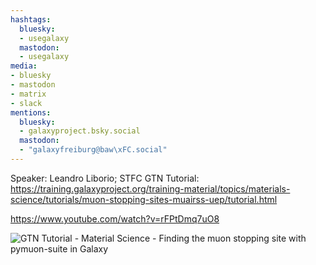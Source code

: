 ```yaml
---
hashtags:
  bluesky:
  - usegalaxy
  mastodon:
  - usegalaxy
media:
- bluesky
- mastodon
- matrix
- slack
mentions:
  bluesky:
  - galaxyproject.bsky.social
  mastodon:
  - "galaxyfreiburg@baw\xFC.social"
---
```

Speaker: Leandro Liborio; STFC
GTN Tutorial: https://training.galaxyproject.org/training-material/topics/materials-science/tutorials/muon-stopping-sites-muairss-uep/tutorial.html

https://www.youtube.com/watch?v=rFPtDmq7uO8

![GTN Tutorial - Material Science - Finding the muon stopping site with pymuon-suite in Galaxy](https://i3.ytimg.com/vi/rFPtDmq7uO8/hqdefault.jpg)